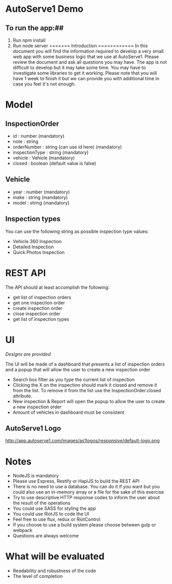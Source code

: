 # AutoServe1 Demo #

## To run the app:##

1. Run npm install 
2. Run node server
=======
Introduction
============
In this document you will find the information required to develop a very small web app with some business logic that we use at AutoServe1.
Please review the document and ask all questions you may have.
The app is not difficult to develop but it may take some time. You may have to investigate some libraries to get it working.
Please note that you will have 1 week to finish it but we can provide you with additional time in case you feel it's not enough.   

Model
=====

InspectionOrder
---------------
  * id : number (mandatory)
  * note : string
  * orderNumber : string (can use id here) (mandatory)
  * inspectionType : string (mandatory)
  * vehicle : Vehicle (mandatory)
  * closed : boolean (default value is false)
  
Vehicle
-------
  * year : number (mandatory)
  * make : string (mandatory)
  * model : string (mandatory)

Inspection types
----------------
You can use the following string as possible inspection type values:
* Vehicle 360 Inspection
* Detailed Inspection
* Quick Photos Inspection

REST API
========
The API should at least accomplish the following:
  * get list of inspection orders
  * get one inspection order
  * create inspection order
  * close inspection order
  * get list of inspection types

UI
==
*Designs are provided*

The UI will be made of a dashboard that presents a list of inspection orders and a popup that will allow the user to create a new inspection order

* Search box filter as you type the current list of inspection
* Clicking the X on the inspection should mark it closed and remove it from the list. To remove it from the list use the InspectionOrder.closed attribute.
* New inspection & Report will open the popup to allow the user to create a new inspection order
* Amount of vehicles in dashboard must be consistent

AutoServe1 Logo
---------------
http://app.autoserve1.com/images/as1logos/responsive/default-logo.png

Notes
=====
  * NodeJS is mandatory
  * Please use Express, Restify or HapiJS to build the REST API
  * There is no need to use a database. You can do it if you want but you could also use an in-memory array or a file for the sake of this exercise
  * Try to use descriptive HTTP response codes to inform the user about the result of the operations
  * You could use SASS for styling the app
  * You could use RiotJS to code the UI
  * Feel free to use flux, redux or RiotControl
  * If you choose to use a build system please choose between gulp or webpack
  * Questions are always welcome

What will be evaluated
======================
  * Readability and robustness of the code
  * The level of completion
